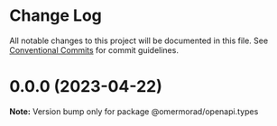 # Change Log

All notable changes to this project will be documented in this file.
See [Conventional Commits](https://conventionalcommits.org) for commit guidelines.

# 0.0.0 (2023-04-22)

**Note:** Version bump only for package @omermorad/openapi.types
